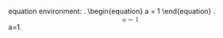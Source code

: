 equation environment:
.
\begin{equation}
a = 1
\end{equation}
.
<span class="katex-display"><span class="katex"><span class="katex-mathml"><math xmlns="http://www.w3.org/1998/Math/MathML" display="block"><semantics><mtable rowspacing="0.1600em" columnspacing="1em"><mtr><mtd class ="mtr-glue"></mtd><mtd><mstyle scriptlevel="0" displaystyle=""><mrow><mi>a</mi><mo>=</mo><mn>1</mn></mrow></mstyle></mtd><mtd class ="mtr-glue"></mtd><mtd class ="mml-eqn-num"></mtd></mtr></mtable><annotation encoding="application/x-tex">\begin{equation}
a = 1
\end{equation}</annotation></semantics></math></span><span class="katex-html" aria-hidden="true"><span class="base"><span class="strut" style=""></span><span class="mtable"><span class="col-align-c"><span class="vlist-t vlist-t2"><span class="vlist-r"><span class="vlist" style=""><span style=""><span class="pstrut" style=""></span><span class="mord"><span class="mord mathnormal">a</span><span class="mspace" style=""></span><span class="mrel">=</span><span class="mspace" style=""></span><span class="mord">1</span></span></span></span><span class="vlist-s">​</span></span><span class="vlist-r"><span class="vlist" style=""><span></span></span></span></span></span></span></span><span class="tag"><span class="vlist-t vlist-t2"><span class="vlist-r"><span class="vlist" style=""><span style=""><span class="pstrut" style=""></span><span class="eqn-num"></span></span></span><span class="vlist-s">​</span></span><span class="vlist-r"><span class="vlist" style=""><span></span></span></span></span></span></span></span></span>
.
